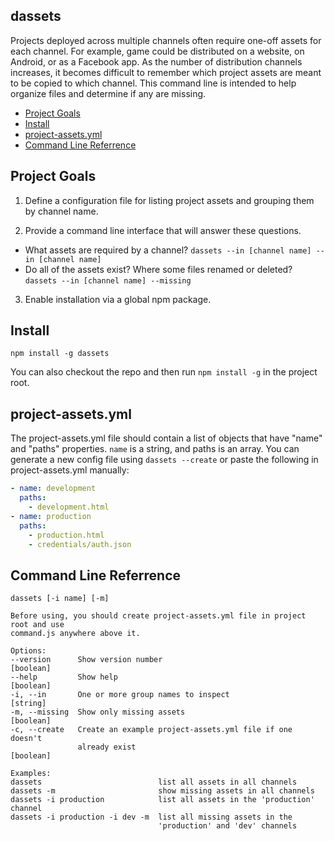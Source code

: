 ## dassets

Projects deployed across multiple channels often require one-off assets for each channel.  For example, game could be distributed on a website, on Android, or as a Facebook app.  As the number of distribution channels increases, it becomes difficult to remember which project assets are meant to be copied to which channel.  This command line is intended to help organize files and determine if any are missing.

* [Project Goals](#project-goals)
* [Install](#install)
* [project-assets.yml](#project-assets-yml)
* [Command Line Referrence](#command-line-reference)

## Project Goals

1. Define a configuration file for listing project assets and grouping them by channel name.

2. Provide a command line interface that will answer these questions.
  * What assets are required by a channel?
    `dassets --in [channel name] --in [channel name]`
  * Do all of the assets exist?  Where some files renamed or deleted?
    `dassets --in [channel name] --missing`
3. Enable installation via a global npm package.

## Install

`npm install -g dassets`

You can also checkout the repo and then run `npm install -g` in the project root.

## project-assets.yml

The project-assets.yml file should contain a list of objects that have "name" and "paths" properties. `name` is a string, and
paths is an array. You can generate a new config file using `dassets --create` or paste the following in project-assets.yml
manually:

```yaml
- name: development
  paths:
    - development.html
- name: production
  paths:
    - production.html
    - credentials/auth.json
```

## Command Line Referrence

```
dassets [-i name] [-m]

Before using, you should create project-assets.yml file in project root and use
command.js anywhere above it.

Options:
--version      Show version number                                   [boolean]
--help         Show help                                             [boolean]
-i, --in       One or more group names to inspect                     [string]
-m, --missing  Show only missing assets                              [boolean]
-c, --create   Create an example project-assets.yml file if one doesn't
               already exist                                         [boolean]

Examples:
dassets                          list all assets in all channels
dassets -m                       show missing assets in all channels
dassets -i production            list all assets in the 'production' channel
dassets -i production -i dev -m  list all missing assets in the
                                 'production' and 'dev' channels
```

